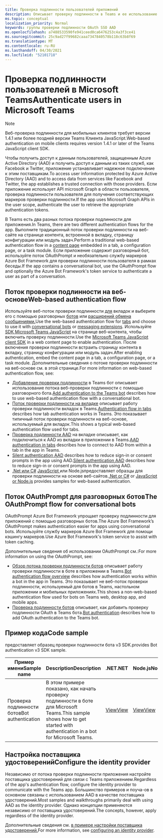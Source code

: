 ```yaml
---
title: Проверка подлинности пользователей приложений
description: Описывает проверку подлинности в Teams и ее использование в приложениях
ms.topic: conceptual
localization_priority: Normal
keywords: группы проверки подлинности OAuth SSO AAD
ms.openlocfilehash: a7488533590fe941ceed0ca6476253c4a3f3ce41
ms.sourcegitcommit: 25c9ad27f99682caaa7347840578b118c63b8f69
ms.translationtype: MT
ms.contentlocale: ru-RU
ms.lasthandoff: 04/30/2021
ms.locfileid: "52101718"
---
```

# <a name="authenticate-users-in-microsoft-teams"></a><span data-ttu-id="fc753-104">Проверка подлинности пользователей в Microsoft Teams</span><span class="sxs-lookup"><span data-stu-id="fc753-104">Authenticate users in Microsoft Teams</span></span>

> [!Note]
> <span data-ttu-id="fc753-105">Веб-проверка подлинности для мобильных клиентов требует версии 1.4.1 или более поздней версии Teams Клиента JavaScript.</span><span class="sxs-lookup"><span data-stu-id="fc753-105">Web-based authentication on mobile clients requires version 1.4.1 or later of the Teams JavaScript client SDK.</span></span>

<span data-ttu-id="fc753-106">Чтобы получить доступ к данным пользователей, защищенным Azure Active Directory (AAD) и получить доступ к данным из таких служб, как Facebook и Twitter, приложение устанавливает надежное подключение к этим поставщикам.</span><span class="sxs-lookup"><span data-stu-id="fc753-106">To access user information protected by Azure Active Directory (AAD) and to access data from services like Facebook and Twitter, the app establishes a trusted connection with those providers.</span></span> <span data-ttu-id="fc753-107">Если приложение использует API microsoft Graph в области пользователя, проверка подлинности пользователя для получения соответствующих маркеров проверки подлинности.</span><span class="sxs-lookup"><span data-stu-id="fc753-107">If the app uses Microsoft Graph APIs in the user scope, authenticate the user to retrieve the appropriate authentication tokens.</span></span>

<span data-ttu-id="fc753-108">В Teams есть два разных потока проверки подлинности для приложения.</span><span class="sxs-lookup"><span data-stu-id="fc753-108">In Teams, there are two different authentication flows for the app.</span></span> <span data-ttu-id="fc753-109">Выполните традиционный поток проверки [](~/tabs/how-to/create-tab-pages/content-page.md) подлинности на веб-сайте на странице контента, встроенной в вкладку, страницу конфигурации или модуль задач.</span><span class="sxs-lookup"><span data-stu-id="fc753-109">Perform a traditional web-based authentication flow in a [content page](~/tabs/how-to/create-tab-pages/content-page.md) embedded in a tab, a configuration page, or a task module.</span></span> <span data-ttu-id="fc753-110">Если приложение содержит разговорный бот, используйте поток OAuthPrompt и необязательно службу маркеров Azure Bot Framework для проверки подлинности пользователя в рамках беседы.</span><span class="sxs-lookup"><span data-stu-id="fc753-110">If the app contains a conversational bot, use the OAuthPrompt flow and optionally the Azure Bot Framework's token service to authenticate a user as part of a conversation.</span></span>

## <a name="web-based-authentication-flow"></a><span data-ttu-id="fc753-111">Поток проверки подлинности на веб-основе</span><span class="sxs-lookup"><span data-stu-id="fc753-111">Web-based authentication flow</span></span>

<span data-ttu-id="fc753-112">Используйте веб-поток проверки подлинности [для](~/tabs/what-are-tabs.md) вкладок и выберите его с помощью разговорных [ботов](~/bots/what-are-bots.md) или [расширений обмена сообщениями.](~/messaging-extensions/what-are-messaging-extensions.md)</span><span class="sxs-lookup"><span data-stu-id="fc753-112">Use the web-based authentication flow for [tabs](~/tabs/what-are-tabs.md) and choose to use it with [conversational bots](~/bots/what-are-bots.md) or [messaging extensions](~/messaging-extensions/what-are-messaging-extensions.md).</span></span> <span data-ttu-id="fc753-113">Используйте [SDK Microsoft Teams JavaScript](/javascript/api/overview/msteams-client) на странице веб-контента, чтобы включить проверку подлинности.</span><span class="sxs-lookup"><span data-stu-id="fc753-113">Use the [Microsoft Teams JavaScript client SDK](/javascript/api/overview/msteams-client) in a web content page to enable authentication.</span></span> <span data-ttu-id="fc753-114">После включения проверки подлинности встраить страницу контента в вкладку, страницу конфигурации или модуль задач.</span><span class="sxs-lookup"><span data-stu-id="fc753-114">After enabling authentication, embed the content page in a tab, a configuration page, or a task module.</span></span> <span data-ttu-id="fc753-115">Дополнительные сведения о потоке проверки подлинности на веб-основе см. в этой странице.</span><span class="sxs-lookup"><span data-stu-id="fc753-115">For more information on web-based authentication flow, see:</span></span>

* <span data-ttu-id="fc753-116">[Добавление проверки подлинности](~/bots/how-to/authentication/add-authentication.md) в Teams бот описывает использование потока веб-проверки подлинности с помощью разговорного бота.</span><span class="sxs-lookup"><span data-stu-id="fc753-116">[Add authentication to the Teams bot](~/bots/how-to/authentication/add-authentication.md) describes how to use web-based authentication flow with a conversational bot.</span></span>
* <span data-ttu-id="fc753-117">[Поток проверки подлинности на вкладке](~/tabs/how-to/authentication/auth-flow-tab.md) описывает работу проверки подлинности вкладок в Teams.</span><span class="sxs-lookup"><span data-stu-id="fc753-117">[Authentication flow in tabs](~/tabs/how-to/authentication/auth-flow-tab.md) describes how tab authentication works in Teams.</span></span> <span data-ttu-id="fc753-118">Это показывает типичный поток проверки подлинности на веб-основе, используемый для вкладок.</span><span class="sxs-lookup"><span data-stu-id="fc753-118">This shows a typical web-based authentication flow used for tabs.</span></span>
* <span data-ttu-id="fc753-119">[Проверка подлинности AAD](~/tabs/how-to/authentication/auth-tab-AAD.md) на вкладке описывает, как подключиться к AAD из вкладки в приложении в Teams.</span><span class="sxs-lookup"><span data-stu-id="fc753-119">[AAD authentication in tabs](~/tabs/how-to/authentication/auth-tab-AAD.md) describes how to connect to AAD from within a tab in the app in Teams.</span></span>
* <span data-ttu-id="fc753-120">[Silent authentication AAD](~/tabs/how-to/authentication/auth-silent-AAD.md) describes how to reduce sign-in or consent prompts in the app using AAD.</span><span class="sxs-lookup"><span data-stu-id="fc753-120">[Silent authentication AAD](~/tabs/how-to/authentication/auth-silent-AAD.md) describes how to reduce sign-in or consent prompts in the app using AAD.</span></span>
* <span data-ttu-id="fc753-121">[.Net или C#](https://github.com/OfficeDev/microsoft-teams-sample-complete-csharp) [JavaScript ](https://github.com/OfficeDev/microsoft-teams-sample-complete-node) или Node.jsпредоставляет образцы для проверки подлинности на основе веб-сайтов.</span><span class="sxs-lookup"><span data-stu-id="fc753-121">[.Net or C#](https://github.com/OfficeDev/microsoft-teams-sample-complete-csharp) or [JavaScript or Node.js](https://github.com/OfficeDev/microsoft-teams-sample-complete-node) provides samples for web-based authentication.</span></span>

## <a name="the-oauthprompt-flow-for-conversational-bots"></a><span data-ttu-id="fc753-122">Поток OAuthPrompt для разговорных ботов</span><span class="sxs-lookup"><span data-stu-id="fc753-122">The OAuthPrompt flow for conversational bots</span></span>

<span data-ttu-id="fc753-123">OAuthPrompt Azure Bot Framework упрощает проверку подлинности для приложений с помощью разговорных ботов.</span><span class="sxs-lookup"><span data-stu-id="fc753-123">The Azure Bot Framework’s OAuthPrompt makes authentication easier for apps using conversational bots.</span></span> <span data-ttu-id="fc753-124">Используйте службу маркеров Azure Bot Framework для помощи кэшингу маркеров.</span><span class="sxs-lookup"><span data-stu-id="fc753-124">Use Azure Bot Framework's token service to assist with token caching.</span></span>

<span data-ttu-id="fc753-125">Дополнительные сведения об использовании OAuthPrompt см.:</span><span class="sxs-lookup"><span data-stu-id="fc753-125">For more information on using the OAuthPrompt, see:</span></span>

* <span data-ttu-id="fc753-126">[Обзор потока проверки подлинности ботов](~/bots/how-to/authentication/auth-flow-bot.md) описывает работу проверки подлинности в боте в приложении в Teams.</span><span class="sxs-lookup"><span data-stu-id="fc753-126">[Bot authentication flow overview](~/bots/how-to/authentication/auth-flow-bot.md) describes how authentication works within a bot in the app in Teams.</span></span> <span data-ttu-id="fc753-127">Это показывает не веб-поток проверки подлинности, используемый для ботов в Teams, настольном приложении и мобильных приложениях.</span><span class="sxs-lookup"><span data-stu-id="fc753-127">This shows a non-web-based authentication flow used for bots on Teams web, desktop app, and mobile apps.</span></span>
* <span data-ttu-id="fc753-128">[Проверка подлинности ботов](~/bots/how-to/authentication/add-authentication.md) описывает, как добавить проверку подлинности OAuth в Teams бота.</span><span class="sxs-lookup"><span data-stu-id="fc753-128">[Bot authentication](~/bots/how-to/authentication/add-authentication.md) describes how to add OAuth authentication to the Teams bot.</span></span>

## <a name="code-sample"></a><span data-ttu-id="fc753-129">Пример кода</span><span class="sxs-lookup"><span data-stu-id="fc753-129">Code sample</span></span>

<span data-ttu-id="fc753-130">предоставляет образец проверки подлинности бота v3 SDK.</span><span class="sxs-lookup"><span data-stu-id="fc753-130">provides Bot authentication v3 SDK sample.</span></span>

| <span data-ttu-id="fc753-131">**Пример имени**</span><span class="sxs-lookup"><span data-stu-id="fc753-131">**Sample name**</span></span> | <span data-ttu-id="fc753-132">**Description**</span><span class="sxs-lookup"><span data-stu-id="fc753-132">**Description**</span></span> | <span data-ttu-id="fc753-133">**.NET**</span><span class="sxs-lookup"><span data-stu-id="fc753-133">**.NET**</span></span> | <span data-ttu-id="fc753-134">**Node.js**</span><span class="sxs-lookup"><span data-stu-id="fc753-134">**Node.js**</span></span> | <span data-ttu-id="fc753-135">**Python**</span><span class="sxs-lookup"><span data-stu-id="fc753-135">**Python**</span></span> |
|---------------|------------|------------|-------------|---------------|
| <span data-ttu-id="fc753-136">Проверка подлинности ботов</span><span class="sxs-lookup"><span data-stu-id="fc753-136">Bot authentication</span></span> | <span data-ttu-id="fc753-137">В этом примере показано, как начать проверку подлинности в боте для Microsoft Teams.</span><span class="sxs-lookup"><span data-stu-id="fc753-137">This sample shows how to get started with authentication in a bot for Microsoft Teams.</span></span> | [<span data-ttu-id="fc753-138">View</span><span class="sxs-lookup"><span data-stu-id="fc753-138">View</span></span>](https://github.com/microsoft/BotBuilder-Samples/tree/master/samples/csharp_dotnetcore/46.teams-auth) | [<span data-ttu-id="fc753-139">View</span><span class="sxs-lookup"><span data-stu-id="fc753-139">View</span></span>](https://github.com/microsoft/BotBuilder-Samples/tree/master/samples/javascript_nodejs/46.teams-auth) | [<span data-ttu-id="fc753-140">View</span><span class="sxs-lookup"><span data-stu-id="fc753-140">View</span></span>](https://github.com/microsoft/BotBuilder-Samples/tree/main/samples/python/46.teams-auth) |

## <a name="configure-the-identity-provider"></a><span data-ttu-id="fc753-141">Настройка поставщика удостоверений</span><span class="sxs-lookup"><span data-stu-id="fc753-141">Configure the identity provider</span></span>

<span data-ttu-id="fc753-142">Независимо от потока проверки подлинности приложения настройте поставщика удостоверений для связи с Teams приложением.</span><span class="sxs-lookup"><span data-stu-id="fc753-142">Regardless of the app's authentication flow, configure the identity provider to communicate with the Teams app.</span></span> <span data-ttu-id="fc753-143">Большинство примеров и поуча-ов в основном связаны с использованием AAD в качестве поставщика удостоверений.</span><span class="sxs-lookup"><span data-stu-id="fc753-143">Most samples and walkthroughs primarily deal with using AAD as the identity provider.</span></span> <span data-ttu-id="fc753-144">Однако концепции применяются независимо от поставщика удостоверений.</span><span class="sxs-lookup"><span data-stu-id="fc753-144">The concepts, however, apply regardless of the identity provider.</span></span>

<span data-ttu-id="fc753-145">Дополнительные сведения см. [в примере настройки поставщика удостоверений.](~/concepts/authentication/configure-identity-provider.md)</span><span class="sxs-lookup"><span data-stu-id="fc753-145">For more information, see [configuring an identity provider](~/concepts/authentication/configure-identity-provider.md).</span></span>
